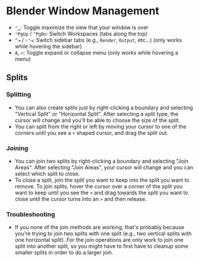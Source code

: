# Blender Window Management

- `⌃␣`: Toggle maximize the view that your window is over
- `⌃PgUp` / `^PgDn`: Switch Workspaces (tabs along the top)
- `^⇥` / `⇧⌃⇥`: Switch sidebar tabs (e.g., `Render`, `Output`, etc...) (only works while hovering the sidebar)
- `A`, `↩`: Toggle expand or collapse menu (only works while hovering a menu)

## Splits

### Splitting

- You can also create splits just by right-clicking a boundary and selecting "Vertical Split" or "Horizontal Split". After selecting a split type, the cursor will change and you'll be able to choose the size of the split.
- You can split from the right or left by moving your cursor to one of the corners until you see a `+` shaped cursor, and drag the split out.

### Joining

- You can join two splits by right-clicking a boundary and selecting "Join Areas". After selecting "Join Areas", your cursor will change and you can select which split to close.
- To close a split, join the split you want to keep into the split you want to remove. To join splits, hover the cursor over a corner of the split you want to keep until you see the `+` and drag towards the split you want to close until the cursor turns into an `>` and then release.

### Troubleshooting

- If you none of the join methods are working, that's probably because you're trying to join two splits with one split (e.g., two vertical splits with one horizontal split). For the join operations are only work to join one split into another split, so you might have to first have to cleanup some smaller splits in order to do a larger join.
